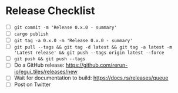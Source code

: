 # Release Checklist

* [ ] `git commit -m 'Release 0.x.0 - summary'`
* [ ] `cargo publish`
* [ ] `git tag -a 0.x.0 -m 'Release 0.x.0 - summary'`
* [ ] `git pull --tags && git tag -d latest && git tag -a latest -m 'Latest release' && git push --tags origin latest --force`
* [ ] `git push && git push --tags`
* [ ] Do a GitHub release: https://github.com/rerun-io/egui_tiles/releases/new
* [ ] Wait for documentation to build: https://docs.rs/releases/queue
* [ ] Post on Twitter
